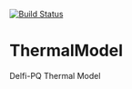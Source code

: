 [![Build Status](https://travis-ci.com/DelfiSpace/ThermalModel.svg?branch=master)](https://travis-ci.com/DelfiSpace/ThermalModel)

# ThermalModel
Delfi-PQ Thermal Model
